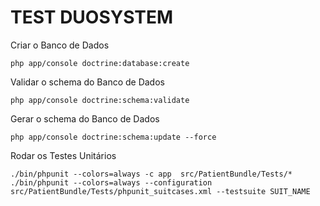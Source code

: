 TEST DUOSYSTEM
========================


Criar o Banco de Dados

    php app/console doctrine:database:create


Validar o schema do Banco de Dados

    php app/console doctrine:schema:validate


Gerar o schema do Banco de Dados

    php app/console doctrine:schema:update --force


Rodar os Testes Unitários

    ./bin/phpunit --colors=always -c app  src/PatientBundle/Tests/*
    ./bin/phpunit --colors=always --configuration src/PatientBundle/Tests/phpunit_suitcases.xml --testsuite SUIT_NAME
